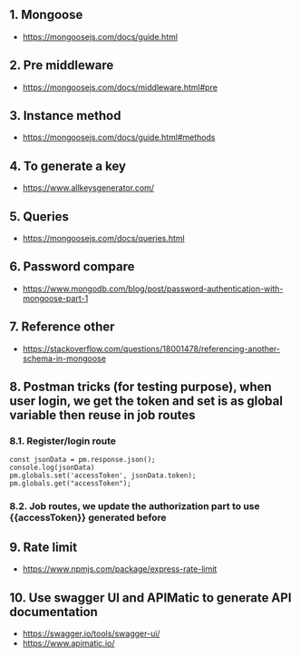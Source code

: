 ## 1. Mongoose
- https://mongoosejs.com/docs/guide.html

## 2. Pre middleware
- https://mongoosejs.com/docs/middleware.html#pre

## 3. Instance method
- https://mongoosejs.com/docs/guide.html#methods

## 4. To generate a key
- https://www.allkeysgenerator.com/

## 5. Queries
- https://mongoosejs.com/docs/queries.html

## 6. Password compare
- https://www.mongodb.com/blog/post/password-authentication-with-mongoose-part-1

## 7. Reference other
- https://stackoverflow.com/questions/18001478/referencing-another-schema-in-mongoose

## 8. Postman tricks (for testing purpose), when user login, we get the token and set is as global variable then reuse in job routes
### 8.1. Register/login route 
```
const jsonData = pm.response.json();
console.log(jsonData)
pm.globals.set('accessToken', jsonData.token);
pm.globals.get("accessToken");
```

### 8.2. Job routes, we update the authorization part to use {{accessToken}} generated before

## 9. Rate limit
- https://www.npmjs.com/package/express-rate-limit

## 10. Use swagger UI and APIMatic to generate API documentation
- https://swagger.io/tools/swagger-ui/
- https://www.apimatic.io/
